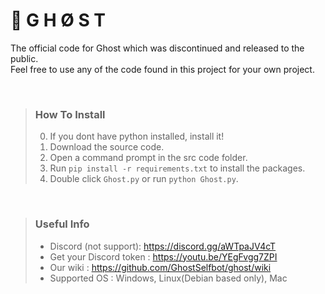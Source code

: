 # 👻 G H Ø S T

The official code for Ghost which was discontinued and released to the public.  
Feel free to use any of the code found in this project for your own project.  
   
<br />
  
> ### How To Install
> 0. If you dont have python installed, install it!
> 1. Download the source code.
> 2. Open a command prompt in the src code folder.
> 3. Run `pip install -r requirements.txt` to install the packages.
> 4. Double click `Ghost.py` or run `python Ghost.py`.
  
<br />
  
> ### Useful Info  
> - Discord (not support): https://discord.gg/aWTpaJV4cT
> - Get your Discord token : https://youtu.be/YEgFvgg7ZPI  
> - Our wiki : https://github.com/GhostSelfbot/ghost/wiki
> - Supported OS : Windows, Linux(Debian based only), Mac 
